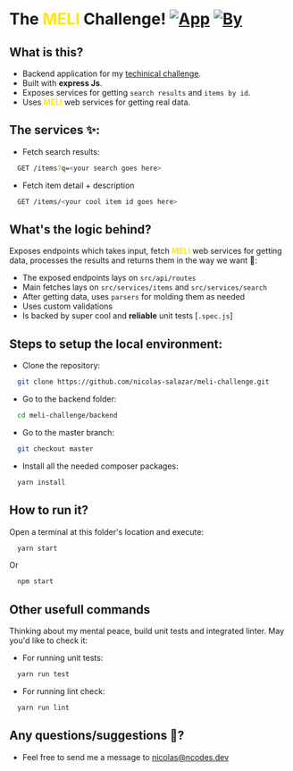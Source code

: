 The <span style="color: #FFE600;">MELI</span> Challenge! [![App](https://img.shields.io/badge/~-Backend-red)]() [![By](https://img.shields.io/badge/By-Nicolás%20Salazar-%233483FA)](mailto:nicolas@ncodes.dev)
====================

What is this?
---------------------
* Backend application for my [techinical challenge](https://www.dropbox.com/sh/nbq7zvtqd2gb9ab/AABIy7kFj4BvLeNfbLib_Jcya?dl=0).
* Built with **express Js**.
* Exposes services for getting `search results` and `items by id`.
* Uses <span style="color: #FFE600;"><b>MELI</b></span> web services for getting real data.

The services ✨:
---------------------
- Fetch search results:
```bash
  GET /items?q=<your search goes here>
```
- Fetch item detail + description
```bash
  GET /items/<your cool item id goes here>
```
What's the logic behind?
---------------------
Exposes endpoints which takes input, fetch <span style="color: #FFE600;"><b>MELI</b></span> web services for getting data, processes the results and returns them in the way we want 🧐:
- The exposed endpoints lays on `src/api/routes`
- Main fetches lays on `src/services/items` and `src/services/search`
- After getting data, uses `parsers` for molding them as needed
- Uses custom validations
- Is backed by super cool and **reliable** unit tests [`.spec.js`]


Steps to setup the local environment:
---------------------
- Clone the repository:
```bash
  git clone https://github.com/nicolas-salazar/meli-challenge.git
```
- Go to the backend folder:
```bash
  cd meli-challenge/backend
```
- Go to the master branch:
```bash
  git checkout master
```
- Install all the needed composer packages:
```bash
  yarn install
```

How to run it?
---------------------
Open a terminal at this folder's location and execute:
```bash
  yarn start
```
Or
```bash
  npm start
```

Other usefull commands
---------------------
Thinking about my mental peace, build unit tests and integrated linter. May you'd like to check it:

- For running unit tests:
```bash
  yarn run test
```
- For running lint check:
```bash
  yarn run lint
```
Any questions/suggestions 🤔?
--------------------
* Feel free to send me a message to [nicolas@ncodes.dev](mailto:nicolas@ncodes.dev)